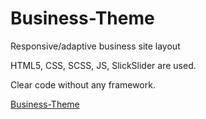 # Business-Theme
Responsive/adaptive business site layout

HTML5, CSS, SCSS, JS, SlickSlider are used.

Clear code without any framework.

[Business-Theme](https://irynavdovychenko.github.io/Business-Theme/)
